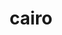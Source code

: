---
image: /assets/images/projects/cairo.png
permalink: /engineering/projects/cairo/
project_link_name: cairo
project_url: n/a
statsAvailable: 'false'
title: cairo
---
